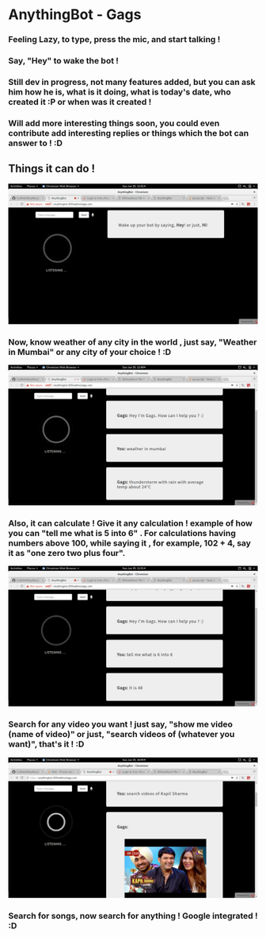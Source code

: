 # AnythingBot - Gags

### Feeling Lazy, to type, press the mic, and start talking !
### Say, "Hey" to wake the bot !


### Still dev in progress, not many features added, but you can ask him how he is, what is it doing, what is today's date, who created it :P or when was it created !

### Will add more interesting things soon, you could even contribute add interesting replies or things which the bot can answer to ! :D

## Things it can do !
![main_page](main.png)
### Now, know weather of any city in the world , just say, "Weather in Mumbai" or any city of your choice ! :D
![weather](weather.png)
### Also, it can calculate ! Give it any calculation ! example of how you can "tell me what is 5 into 6" . For calculations having numbers above 100, while saying it , for example, 102 + 4, say it as "one zero two plus four".
![math](math.png)
### Search for any video you want ! just say, "show me video (name of video)" or just, "search videos of (whatever you want)", that's it ! :D
![vids1](vids1.png)
### Search for songs, now search for anything ! Google integrated ! :D
